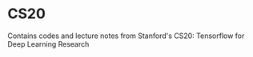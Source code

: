 # CS20
Contains codes and lecture notes from Stanford's CS20: Tensorflow for Deep Learning Research
